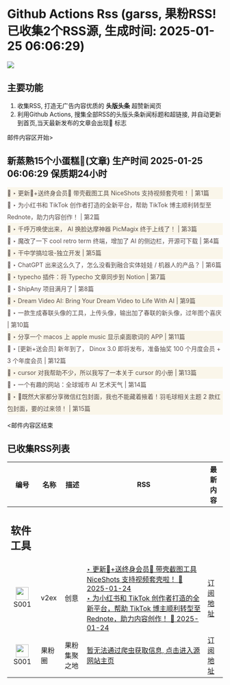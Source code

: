 # Github Actions Rss (garss, 果粉RSS! 已收集2个RSS源, 生成时间: 2025-01-25 06:06:29)

![](https://cdn.jsdelivr.net/gh/xinkeji/garss/_media/ga-rss.png)



## 主要功能
1. 收集RSS, 打造无广告内容优质的 **头版头条** 超赞新闻页
2. 利用Github Actions, 搜集全部RSS的头版头条新闻标题和超链接, 并自动更新到首页,当天最新发布的文章会出现🌈 标志

邮件内容区开始>
<h2>新蒸熟15个小蛋糕🍰(文章) 生产时间 2025-01-25 06:06:29 保质期24小时</h2>

<div style='line-height:3;background-color:#FAF6EA;' ><a href='https://www.v2ex.com/t/1107535#reply148' style="line-height:2;text-decoration:none;display:block;color:#584D49;">🌈 ‣ 更新🎉+送终身会员🎁 带壳截图工具 NiceShots 支持视频套壳啦！ | 第1篇</a></div><div style='line-height:3;' ><a href='https://www.v2ex.com/t/1107734#reply0' style="line-height:2;text-decoration:none;display:block;color:#584D49;">🌈 ‣ 为小红书和 TikTok 创作者打造的全新平台，帮助 TikTok 博主顺利转型至 Rednote，助力内容创作！ | 第2篇</a></div><div style='line-height:3;background-color:#FAF6EA;' ><a href='https://www.v2ex.com/t/1107724#reply3' style="line-height:2;text-decoration:none;display:block;color:#584D49;">🌈 ‣ 千呼万唤使出来， AI 换脸达摩神器 PicMagix 终于上线了！ | 第3篇</a></div><div style='line-height:3;' ><a href='https://www.v2ex.com/t/1107729#reply0' style="line-height:2;text-decoration:none;display:block;color:#584D49;">🌈 ‣ 魔改了一下 cool retro term 终端，增加了 AI 的侧边栏，开源可下载 | 第4篇</a></div><div style='line-height:3;background-color:#FAF6EA;' ><a href='https://www.v2ex.com/t/1107562#reply23' style="line-height:2;text-decoration:none;display:block;color:#584D49;">🌈 ‣ 干中学搞垃圾-独立开发 | 第5篇</a></div><div style='line-height:3;' ><a href='https://www.v2ex.com/t/1107697#reply2' style="line-height:2;text-decoration:none;display:block;color:#584D49;">🌈 ‣ ChatGPT 出来这么久了，怎么没看到融合实体娃娃 / 机器人的产品？ | 第6篇</a></div><div style='line-height:3;background-color:#FAF6EA;' ><a href='https://www.v2ex.com/t/1107685#reply0' style="line-height:2;text-decoration:none;display:block;color:#584D49;">🌈 ‣ typecho 插件：将 Typecho 文章同步到 Notion | 第7篇</a></div><div style='line-height:3;' ><a href='https://www.v2ex.com/t/1107643#reply2' style="line-height:2;text-decoration:none;display:block;color:#584D49;">🌈 ‣ ShipAny 项目满月了 | 第8篇</a></div><div style='line-height:3;background-color:#FAF6EA;' ><a href='https://www.v2ex.com/t/1107672#reply0' style="line-height:2;text-decoration:none;display:block;color:#584D49;">🌈 ‣ Dream Video AI: Bring Your Dream Video to Life With AI | 第9篇</a></div><div style='line-height:3;' ><a href='https://www.v2ex.com/t/1107623#reply6' style="line-height:2;text-decoration:none;display:block;color:#584D49;">🌈 ‣ 一款生成春联头像的工具，上传头像，输出加了春联的新头像，过年图个喜庆 | 第10篇</a></div><div style='line-height:3;background-color:#FAF6EA;' ><a href='https://www.v2ex.com/t/1107642#reply5' style="line-height:2;text-decoration:none;display:block;color:#584D49;">🌈 ‣ 分享一个 macos 上 apple music 显示桌面歌词的 APP | 第11篇</a></div><div style='line-height:3;' ><a href='https://www.v2ex.com/t/1107635#reply0' style="line-height:2;text-decoration:none;display:block;color:#584D49;">🌈 ‣ [更新+送会员] 新年到了， Dinox 3.0 即将发布，准备抽奖 100 个月度会员 + 3 个年度会员 | 第12篇</a></div><div style='line-height:3;background-color:#FAF6EA;' ><a href='https://www.v2ex.com/t/1107583#reply4' style="line-height:2;text-decoration:none;display:block;color:#584D49;">🌈 ‣ cursor 对我帮助不少，所以我写了一本关于 cursor 的小册 | 第13篇</a></div><div style='line-height:3;' ><a href='https://www.v2ex.com/t/1107527#reply17' style="line-height:2;text-decoration:none;display:block;color:#584D49;">🌈 ‣ 一个有趣的网站：全球城市 AI 艺术天气 | 第14篇</a></div><div style='line-height:3;background-color:#FAF6EA;' ><a href='https://www.v2ex.com/t/1107512#reply2' style="line-height:2;text-decoration:none;display:block;color:#584D49;">🌈 ‣ 🧧既然大家都分享微信红包封面，我也不能藏着掖着！羽毛球相关主题 2 款红包封面，要的过来领！ | 第15篇</a></div>

<邮件内容区结束

## 已收集RSS列表

| 编号 | 名称 | 描述 | RSS | 最新内容 |
| --- | --- | --- | --- | --- |
| <h2 id="软件工具">软件工具</h2> |  |   |  |  |
| <div id="S001" style="text-align: center;"><img src="https://cdn.jsdelivr.net/gh/zhaoolee/garss/_media/favicon/S001.png" width="30px" style="width:30px;height: auto;"/><br><span>S001</span></div> | v2ex | 创意 | [‣ 更新🎉+送终身会员🎁 带壳截图工具 NiceShots 支持视频套壳啦！ 🌈 2025-01-24](https://www.v2ex.com/t/1107535#reply148)<br/>[‣ 为小红书和 TikTok 创作者打造的全新平台，帮助 TikTok 博主顺利转型至 Rednote，助力内容创作！ 🌈 2025-01-24](https://www.v2ex.com/t/1107734#reply0) | [订阅地址](https://www.v2ex.com/feed/tab/creative.xml) |
| <div id="S001" style="text-align: center;"><img src="https://cdn.jsdelivr.net/gh/zhaoolee/garss/_media/favicon/S001.png" width="30px" style="width:30px;height: auto;"/><br><span>S001</span></div> | 果粉圈 | 果粉集聚之地 | [暂无法通过爬虫获取信息, 点击进入源网站主页](https://g0f.cn) | [订阅地址](https://g0f.cn/rss.xml) |



